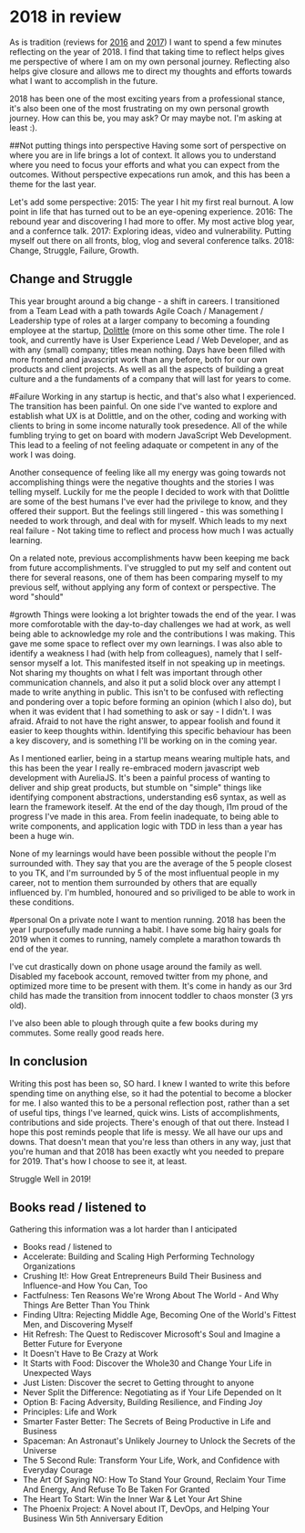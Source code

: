 # 2018 in review
As is tradition (reviews for [2016]() and [2017]()) I want to spend a few minutes reflecting on the year of 2018. I find that taking time to reflect helps gives me perspective of where I am on my own personal journey. Reflecting also helps give closure and allows me to direct my thoughts and efforts towards what I want to accomplish in the future.

2018 has been one of the most exciting years from a professional stance, it's also been one of the most frustrating on my own personal growth journey. How can this be, you may ask? Or may maybe not. I'm asking at least :).

##Not putting things into perspective
Having some sort of perspective on where you are in life brings a lot of context. It allows you to understand where you need to focus your efforts and what you can expect from the outcomes. Without perspective expecations run amok, and this has been a theme for the last year.

Let's add some perspective:
2015: The year I hit my first real burnout. A low point in life that has turned out to be an eye-opening experience.
2016: The rebound year and discovering I had more to offer. My most active blog year, and a confernce talk.
2017: Exploring ideas, video and vulnerability. Putting myself out there on all fronts, blog, vlog and several conference talks.
2018: Change, Struggle, Failure, Growth.

## Change and Struggle
This year brought around a big change - a shift in careers. I transitioned from a Team Lead with a path towards Agile Coach / Management / Leadership type of roles at a larger company to becoming a founding employee at the startup, [Dolittle]() (more on this some other time. 
The role I took, and currently have is User Experience Lead / Web Developer, and as with any (small) company; titles mean nothing. Days have been filled with more frontend and javascript work than any before, both for our own products and client projects. As well as all the aspects of building a great culture and a the fundaments of a company that will last for years to come.


#Failure
Working in any startup is hectic, and that's also what I experienced. The transition has been painful. On one side I've wanted to explore and establish what UX is at Dolittle, and on the other, coding and working with clients to bring in some income naturally took presedence. All of the while fumbling trying to get on board with modern JavaScript Web Development. This lead to a feeling of not feeling adaquate or competent in any of the work I was doing.

Another consequence of feeling like all my energy was going towards not accomplishing things were the negative thoughts and the stories I was telling myself. Luckily for me the people I decided to work with that Dolittle are some of the best humans I've ever had the privilege to know, and they offered their support. But the feelings still lingered - this was something I needed to work through, and deal with for myself. Which leads to my next real failure - Not taking time to reflect and process how much I was actually learning.

On a related note, previous accomplishments havw been keeping me back from future accomplishments. I've struggled to put my self and content out there for several reasons, one of them has been comparing myself to my previous self, without applying any form of context or perspective. The word "should" 

#growth
Things were looking a lot brighter towads the end of the year. I was more comforotable with the day-to-day challenges we had at work, as well being able to acknowledge my role and the contributions I was making. This gave me some space to reflect over my own learnings. I was also able to identify a weakness I had (with help from colleagues), namely that I self-sensor myself a lot. This manifested itself in not speaking up in meetings. Not sharing my thoughts on what I felt was important through other communication channels, and also it put a solid block over any attempt I made to write anything in public. This isn't to be confused with reflecting and pondering over a topic before forming an opinion (which I also do), but when it was evident that I had something to ask or say - I didn't. I was afraid. Afraid to not have the right answer, to appear foolish and found it easier to keep thoughts within. Identifying this specific behaviour has been a key discovery, and is something I'll be working on in the coming year.

As I mentioned earlier, being in a startup means wearing multiple hats, and this has been the year I really re-embraced modern javascript web development with AureliaJS. It's been a painful process of wanting to deliver and ship great products, but stumble on "simple" things like identifying component abstractions, understanding es6 syntax, as well as learn the framework iteself. At the end of the day though, I1m proud of the progress I've made in this area. From feelin inadequate, to being able to write components, and application logic with TDD in less than a year has been a huge win.

None of my learnings would have been possible without the people I'm surrounded with. They say that you are the average of the 5 people closest to you TK, and I'm surrounded by 5 of the most influentual people in my career, not to mention them surrounded by others that are equally influenced by. I'm humbled, honoured and so priviliged to be able to work in these conditions.

#personal
On a private note I want to mention running. 2018 has been the year I purposefully made running a habit. I have some big hairy goals for 2019 when it comes to running, namely complete a marathon towards th end of the year.

I've cut drastically down on phone usage around the family as well. Disabled my facebook account, removed twitter from my phone, and optimized more time to be present with them. It's come in handy as our 3rd child has made the transition from innocent toddler to chaos monster (3 yrs old).

I've also been able to plough through quite a few books during my commutes. Some really good reads here.


## In conclusion
Writing this post has been so, SO hard. I knew I wanted to write this before spending time on anything else, so it had the potential to become a blocker for me. I also wanted this to be a personal reflection post, rather than a set of useful tips, things I've learned, quick wins. Lists of accomplishments, contributions and side projects. There's enough of that out there. Instead I hope this post reminds people that life is messy. We all have our ups and downs. That doesn't mean that you're less than others in any way, just that you're human and that 2018 has been exactly wht you needed to prepare for 2019. That's how I choose to see it, at least.

Struggle Well in 2019!

## Books read / listened to
Gathering this information was a lot harder than I anticipated
 - Books read / listened to
  - Accelerate: Building and Scaling High Performing Technology Organizations
  - Crushing It!: How Great Entrepreneurs Build Their Business and Influence-and How You Can, Too
  - Factfulness: Ten Reasons We're Wrong About The World - And Why Things Are Better Than You Think
  - Finding Ultra: Rejecting Middle Age, Becoming One of the World's Fittest Men, and Discovering Myself
  - Hit Refresh: The Quest to Rediscover Microsoft's Soul and Imagine a Better Future for Everyone
  - It Doesn't Have to Be Crazy at Work
  - It Starts with Food: Discover the Whole30 and Change Your Life in Unexpected Ways
  - Just Listen: Discover the secret to Getting throught to anyone
  - Never Split the Difference: Negotiating as if Your Life Depended on It
  - Option B: Facing Adversity, Building Resilience, and Finding Joy
  - Principles: Life and Work
  - Smarter Faster Better: The Secrets of Being Productive in Life and Business
  - Spaceman: An Astronaut's Unlikely Journey to Unlock the Secrets of the Universe
  - The 5 Second Rule: Transform Your Life, Work, and Confidence with Everyday Courage
  - The Art Of Saying NO: How To Stand Your Ground, Reclaim Your Time And Energy, And Refuse To Be Taken For Granted
  - The Heart To Start: Win the Inner War & Let Your Art Shine
  - The Phoenix Project: A Novel about IT, DevOps, and Helping Your Business Win 5th Anniversary Edition




## 



